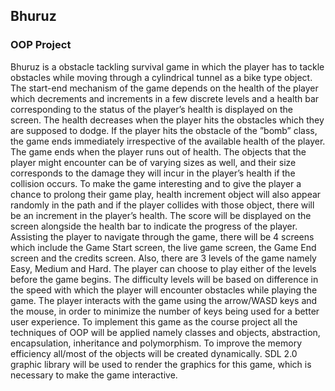 ## Bhuruz

### OOP Project

Bhuruz is a obstacle tackling survival game in which the player has to tackle obstacles while moving through a
cylindrical tunnel as a bike type object. The start-end mechanism of the game depends on the health of the player
which decrements and increments in a few discrete levels and a health bar corresponding to the status of the player’s
health is displayed on the screen. The health decreases when the player hits the obstacles which they are supposed
to dodge. If the player hits the obstacle of the ”bomb” class, the game ends immediately irrespective of the available
health of the player. The game ends when the player runs out of health. The objects that the player might encounter
can be of varying sizes as well, and their size corresponds to the damage they will incur in the player’s health if the
collision occurs.
To make the game interesting and to give the player a chance to prolong their game play, health increment
object will also appear randomly in the path and if the player collides with those object, there will be an increment
in the player’s health. The score will be displayed on the screen alongside the health bar to indicate the progress of
the player. Assisting the player to navigate through the game, there will be 4 screens which include the Game Start
screen, the live game screen, the Game End screen and the credits screen.
Also, there are 3 levels of the game namely Easy, Medium and Hard. The player can choose to play either
of the levels before the game begins. The difficulty levels will be based on difference in the speed with which the
player will encounter obstacles while playing the game.
The player interacts with the game using the arrow/WASD keys and the mouse, in order to minimize the number
of keys being used for a better user experience.
To implement this game as the course project all the techniques of OOP will be applied namely classes and
objects, abstraction, encapsulation, inheritance and polymorphism. To improve the memory efficiency all/most of
the objects will be created dynamically. SDL 2.0 graphic library will be used to render the graphics for this game,
which is necessary to make the game interactive.
